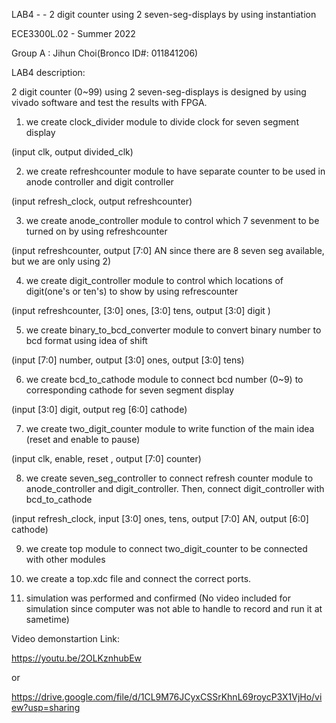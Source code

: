 LAB4 - - 2 digit counter using 2 seven-seg-displays by using instantiation 

ECE3300L.02 - Summer 2022

Group A : Jihun Choi(Bronco ID#: 011841206) 


LAB4 description:

2 digit counter (0~99) using 2 seven-seg-displays is designed by using vivado software and test the results with FPGA. 

1) we create clock_divider module to divide clock for seven segment display

(input clk, output divided_clk)

2) we create refreshcounter module to have separate counter to be used in anode
controller and digit controller

(input refresh_clock, output refreshcounter)

3) we create anode_controller module to control which 7 sevenment to be turned on
by using refreshcounter

(input refreshcounter, output [7:0] AN since there are 8 seven seg available, but we are only using 2)

4) we create digit_controller module to control which locations of digit(one's or ten's) to show by using refrescounter

(input refreshcounter, [3:0] ones, [3:0] tens, output [3:0] digit )

5) we create binary_to_bcd_converter module to convert binary number to bcd format using idea of shift

(input [7:0] number, output [3:0] ones, output [3:0] tens)

6) we create bcd_to_cathode module to connect bcd number (0~9) to corresponding cathode for seven segment display

(input [3:0] digit, output reg [6:0] cathode)

7) we create two_digit_counter module to write function of the main idea (reset and enable to pause)

(input clk, enable, reset , output [7:0] counter)

8) we create seven_seg_controller to connect refresh counter module to anode_controller and digit_controller. Then, connect digit_controller with bcd_to_cathode

(input refresh_clock, input [3:0] ones, tens, output [7:0] AN, output [6:0] cathode)

9) we create top module to connect two_digit_counter to be connected with other modules

10) we create a top.xdc file and connect the correct ports.

11) simulation was performed and confirmed (No video included for simulation since computer was not able to handle to record and run it at sametime)

Video demonstartion Link:

https://youtu.be/2OLKznhubEw

or

https://drive.google.com/file/d/1CL9M76JCyxCSSrKhnL69roycP3X1VjHo/view?usp=sharing
